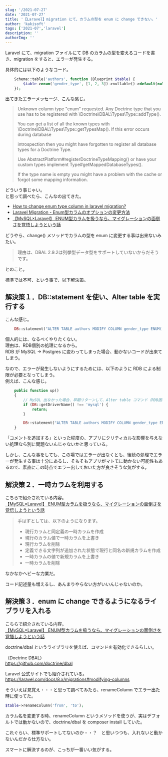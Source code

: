 ```yaml
---
slug: '/2021-07-27'
date: '2021-07-27'
title: '【Laravel】migration にて、カラムの型を enum に change できない。'
author: 'kakisoft'
tags: ['2021-07','laravel']
description: ''
authorImg: ''
---
```

Laravel にて、migration ファイルにて DB のカラムの型を変えるコードを書き、migration をすると、エラーが発生する。  

具体的には以下のようなコード。
```php
    Schema::table('authors', function (Blueprint $table) {
        $table->enum('gender_type', [1, 2, 3])->nullable()->default(null)->change();
    });
```

出てきたエラーメッセージ、こんな感じ。  


> Unknown column type "enum" requested. Any Doctrine type that you use has to be registered with \Doctrine\DBAL\Types\Type::addType(). 
>
> You can get a list of all the known types with \Doctrine\DBAL\Types\Type::getTypesMap(). If this error occurs during database 
>
> introspection then you might have forgotten to register all database types for a Doctrine Type. 
>
> Use AbstractPlatform#registerDoctrineTypeMapping() or have your custom types implement Type#getMappedDatabaseTypes(). 
>
> If the type name is empty you might have a problem with the cache or forgot some mapping information.


どういう事じゃい。  
と思って調べたら、こんなの出てきた。  

 * [How to change enum type column in laravel migration?](https://stackoverflow.com/questions/33496518/how-to-change-enum-type-column-in-laravel-migration)  
 * [Laravel Migration - Enum型カラムのオプションの変更方法](https://qiita.com/yuuta_s/items/16826968bfdf3a9ba89f)  
 * [【MySQL×Laravel】 ENUM型カラムを扱うなら、マイグレーションの面倒さを覚悟しようという話](https://tech.gaogao.asia/create-and-update-enum-column/)  

どうやら、change() メソッドでカラムの型を enum に変更する事は出来ないみたい。  

> 理由は、DBAL 2.9.2は列挙型データ型をサポートしていないからだそうです。

とのこと。  

標準では不可、という事で、以下解決策。

## 解決策１．DB::statement を使い、Alter table を実行する
こんな感じ。
```php
    DB::statement("ALTER TABLE authors MODIFY COLUMN gender_type ENUM('1', '2', '3')");
```
個人的には、なるべくやりたくない。  
理由は、RDB個別の処理になるから。  
RDB が MySQL → Postgres に変わってしまった場合、動かないコードが出来てしまう。  

なので、エラーが発生しないようにするためには、以下のように RDB による制限が必要となってしまう。  
例えば、こんな感じ。
```php
    public function up()
    {
        // MySQL 出なかった場合、早期リターンして、Alter table コマンド（RDB固有のコマンド）を実行しない
        if (DB::getDriverName() !== 'mysql') {
            return;
        }

        DB::statement("ALTER TABLE authors MODIFY COLUMN gender_type ENUM('1', '2', '3')");
    }
```
「コメントを追加する」といった程度の、アプリにクリティカルな影響を与えない処理なら別に問題ないんじゃないかと思っている。  

しかし、こんな事をしても、この場ではエラーが出なくとも、後続の処理でエラーが発生する事は十分にあるし、そもそもアプリがマトモに動かない可能性もあるので、素直にこの時点でエラー出しておいた方が良さそうな気がする。  


## 解決策２．一時カラムを利用する
こちらで紹介されている内容。  
[【MySQL×Laravel】 ENUM型カラムを扱うなら、マイグレーションの面倒さを覚悟しようという話](https://tech.gaogao.asia/create-and-update-enum-column/)  

> 手はずとしては、以下のようになります。
>
> * 現行カラムと同定義の一時カラムを作成
> * 現行のカラム値で一時カラムを上書き
> * 現行カラムを削除
> * 定義できる文字列が追加された状態で現行と同名の新規カラムを作成
> * 一時カラムの値で新規カラムを上書き
> * 一時カラムを削除

なかなかヘビーな力業だ。  

コード記述量も増えるし、あんまりやらない方がいいんじゃないのか。  


## 解決策３．enum に change できるようになるライブラリを入れる
こちらで紹介されている内容。  
[【MySQL×Laravel】 ENUM型カラムを扱うなら、マイグレーションの面倒さを覚悟しようという話](https://tech.gaogao.asia/create-and-update-enum-column/)  

doctrine/dbal というライブラリを使えば、コマンドを有効化できるらしい。  

（Doctrine DBAL）  
https://github.com/doctrine/dbal


Laravel 公式サイトでも紹介されている。  
https://laravel.com/docs/8.x/migrations#modifying-columns

そういえば見覚え・・・と思って調べてみたら、renameColumn でエラー出た時に使ってた。

```php
$table->renameColumn('from', 'to');
```

カラム名を変更する時、renameColumn というメソッドを使うが、実はデフォルトでは動かないので、doctrine/dbal を composer install していた。  

これぐらい、標準サポートしてないのか・・？　と思いつつも、入れないと動かないんだから仕方ない。  

スマートに解決するのが、こっちが一番いい気がする。  



